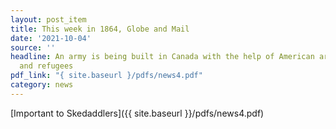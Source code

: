 ```yaml
---
layout: post_item
title: This week in 1864, Globe and Mail
date: '2021-10-04'
source: ''
headline: An army is being built in Canada with the help of American army deserters
  and refugees
pdf_link: "{ site.baseurl }/pdfs/news4.pdf"
category: news
---
```


[Important to Skedaddlers]({{ site.baseurl }}/pdfs/news4.pdf)